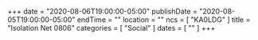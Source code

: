 +++
date = "2020-08-06T19:00:00-05:00"
publishDate = "2020-08-05T19:00:00-05:00"
endTime = ""
location = ""
ncs = [ "KA0LDG" ]
title = "Isolation Net 0806"
categories = [ "Social" ]
dates = [ "" ]
+++
